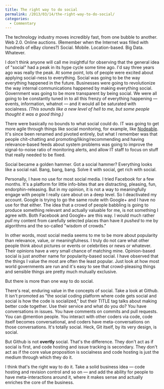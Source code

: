 ```yaml
---
title: The right way to do social
permalink: /2013/03/14/the-right-way-to-do-social/
categories:
  - Commentary
---
```

The technology industry moves incredibly fast, from one bubble to another. Web 2.0. Online auctions. (Remember when the Internet was filled with hundreds of eBay clones?) Social. Mobile. Location-based. Big Data. Whatever.

I don't think anyone will call me insightful for observing that the general idea of "social" had a peak in its hype cycle some time ago. I'd say three years ago was really the peak. At some point, lots of people were excited about applying social-ness to everything. Social was going to be the way everything happened in the future. Businesses were going to revolutionize the way internal communications happened by making everything social. Government was going to be more transparent by being social. We were all going to be constantly tuned in to all this frenzy of everything happening &#8212; events, information, whatnot &#8212; and it would all be saturated with socialness. *(This sounds like a new level of hell to me, but some people thought it was a good thing.)*

There were basically no bounds to what social could do. IT was going to get more agile through things like social monitoring, for example, like [Nodeable][1]. It's since been renamed and pivoted entirely, but what I remember was that people chit-chatting and promoting/liking/recommending and having relevance-based feeds about system problems was going to improve the signal-to-noise ratio of monitoring alerts, and allow IT staff to focus on stuff that really needed to be fixed.

Social became a golden hammer. Got a social hammer? Everything looks like a social nail. Bang, bang, bang. Solve it with social, get rich with social.

Personally, I have no use for most social media. I tried Facebook for a few months. It's a platform for little info-bites that are distracting, pleasing, fun, endorphin-releasing. But in my opinion, it is not a way to meaningfully engage with people I really care about on a deep level. So I deactivated my account. Google is trying to go the same route with Google+ and I have no use for that either. The idea that a crowd of people babbling is going to produce something relevant and actually valuable for me, is not something I agree with. Both Facebook and Google+ are this way. I would much rather *pull* my content from carefully selected places than have it *pushed* to me by algorithms and the so-called "wisdom of crowds."

In other words, most social media seems to me to be more about popularity than relevance, value, or meaningfulness. I truly do not care what other people think about pictures or events or celebrities or news or whatever. Their opinions have a very small chance of matching mine. Opinion-based social is just another name for popularity-based social. I have observed that the things I value the most are often the least popular. Just look at how most world governments are run and it's easy to see that crowd-pleasing things and sensible things are pretty much mutually exclusive.

But there is more than one way to do social.

There's real, enduring value in the concepts of social. Take a look at Github. It isn't promoted as "the social coding platform where code gets social and social is how the code is socialized," but their TITLE tag talks about making better code together. Use their service and what do you do? You have conversations in issues. You have comments on commits and pull requests. You can @mention people. You interact with other coders via code, code itself becomes conversational, and coders have meta-conversations on those conversations. It's totally social. Heck, Git itself, by its very design, is social.

But Github is not **overtly** social. That's the difference. They don't act as if social is first, and code hosting and issue tracking is secondary. They don't act as if the core value proposition is socialness and code hosting is just the medium through which they do it.

I think that's the right way to do it. Take a solid business idea &#8212; code hosting and revision control and so on &#8212; and add the ability for people to have meta-interactions around it, where it makes sense and actually enriches the core of the business.

 [1]: http://nodeable.com/

